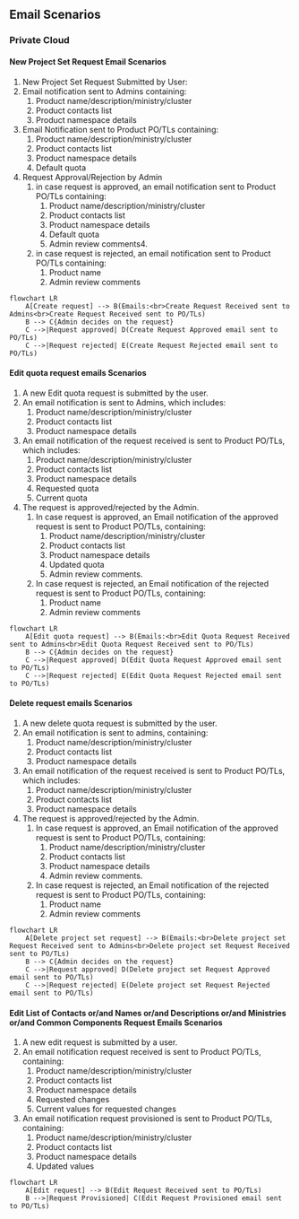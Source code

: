 ## Email Scenarios

### Private Cloud

#### New Project Set Request Email Scenarios

1. New Project Set Request Submitted by User:
2. Email notification sent to Admins containing:
   1. Product name/description/ministry/cluster
   2. Product contacts list
   3. Product namespace details
3. Email Notification sent to Product PO/TLs containing:
   1. Product name/description/ministry/cluster
   2. Product contacts list
   3. Product namespace details
   4. Default quota
4. Request Approval/Rejection by Admin
   1. in case request is approved, an email notification sent to Product PO/TLs containing:
      1. Product name/description/ministry/cluster
      2. Product contacts list
      3. Product namespace details
      4. Default quota
      5. Admin review comments4.
   2. in case request is rejected, an email notification sent to Product PO/TLs containing:
      1. Product name
      2. Admin review comments

```mermaid
flowchart LR
    A[Create request] --> B(Emails:<br>Create Request Received sent to Admins<br>Create Request Received sent to PO/TLs)
    B --> C{Admin decides on the request}
    C -->|Request approved| D(Create Request Approved email sent to PO/TLs)
    C -->|Request rejected| E(Create Request Rejected email sent to PO/TLs)
```

#### Edit quota request emails Scenarios

1. A new Edit quota request is submitted by the user.
2. An email notification is sent to Admins, which includes:
   1. Product name/description/ministry/cluster
   2. Product contacts list
   3. Product namespace details
3. An email notification of the request received is sent to Product PO/TLs, which includes:
   1. Product name/description/ministry/cluster
   2. Product contacts list
   3. Product namespace details
   4. Requested quota
   5. Current quota
4. The request is approved/rejected by the Admin.
   1. In case request is approved, an Email notification of the approved request is sent to Product PO/TLs, containing:
      1. Product name/description/ministry/cluster
      2. Product contacts list
      3. Product namespace details
      4. Updated quota
      5. Admin review comments.
   2. In case request is rejected, an Email notification of the rejected request is sent to Product PO/TLs, containing:
      1. Product name
      2. Admin review comments

```mermaid
flowchart LR
    A[Edit quota request] --> B(Emails:<br>Edit Quota Request Received sent to Admins<br>Edit Quota Request Received sent to PO/TLs)
    B --> C{Admin decides on the request}
    C -->|Request approved| D(Edit Quota Request Approved email sent to PO/TLs)
    C -->|Request rejected| E(Edit Quota Request Rejected email sent to PO/TLs)
```

#### Delete request emails Scenarios

1. A new delete quota request is submitted by the user.
2. An email notification is sent to admins, containing:
   1. Product name/description/ministry/cluster
   2. Product contacts list
   3. Product namespace details
3. An email notification of the request received is sent to Product PO/TLs, which includes:
   1. Product name/description/ministry/cluster
   2. Product contacts list
   3. Product namespace details
4. The request is approved/rejected by the Admin.
   1. In case request is approved, an Email notification of the approved request is sent to Product PO/TLs, containing:
      1. Product name/description/ministry/cluster
      2. Product contacts list
      3. Product namespace details
      4. Admin review comments.
   2. In case request is rejected, an Email notification of the rejected request is sent to Product PO/TLs, containing:
      1. Product name
      2. Admin review comments

```mermaid
flowchart LR
    A[Delete project set request] --> B(Emails:<br>Delete project set Request Received sent to Admins<br>Delete project set Request Received sent to PO/TLs)
    B --> C{Admin decides on the request}
    C -->|Request approved| D(Delete project set Request Approved email sent to PO/TLs)
    C -->|Request rejected| E(Delete project set Request Rejected email sent to PO/TLs)
```

#### Edit List of Contacts or/and Names or/and Descriptions or/and Ministries or/and Common Components Request Emails Scenarios

1. A new edit request is submitted by a user.
2. An email notification request received is sent to Product PO/TLs, containing:
   1. Product name/description/ministry/cluster
   2. Product contacts list
   3. Product namespace details
   4. Requested changes
   5. Current values for requested changes
3. An email notification request provisioned is sent to Product PO/TLs, containing:
   1. Product name/description/ministry/cluster
   2. Product contacts list
   3. Product namespace details
   4. Updated values

```mermaid
flowchart LR
    A[Edit request] --> B(Edit Request Received sent to PO/TLs)
    B -->|Request Provisioned| C(Edit Request Provisioned email sent to PO/TLs)
```
